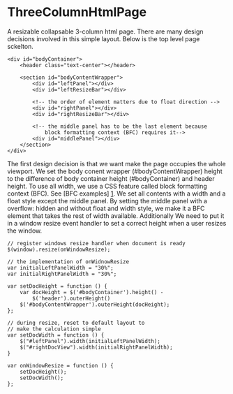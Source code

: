 ThreeColumnHtmlPage
===================

A resizable collapsable 3-column html page. There are many design decisions involved in this simple layout. Below is the top level page sckelton. 
    
    <div id="bodyContainer">
        <header class="text-center"></header>

        <section id="bodyContentWrapper">
            <div id="leftPanel"></div>
            <div id="leftResizeBar"></div>

            <!-- the order of element matters due to float direction -->
            <div id="rightPanel"></div>
            <div id="rightResizeBar"></div>

            <!-- the middle panel has to be the last element because 
                block formatting context (BFC) requires it-->
            <div id="middlePanel"></div>
        </section>
    </div>

The first design decision is that we want make the page occupies the whole viewport. We set the body conent wrapper (#bodyContentWrapper) height to the difference of body container height (#bodyContainer) and header height. To use all width, we use a CSS feature called block formatting context (BFC). See [BFC examples] [1]. We set all contents with a width and a float style except the middle panel. By setting the middle panel with a overflow: hidden and without float and width style, we make it a BFC element that takes the rest of width available. Additionally We need to put it in a window resize event handler to set a correct height when a user resizes the window. 

    // register windows resize handler when document is ready
    $(window).resize(onWindowResize);

    // the implementation of onWidnowResize
    var initialLeftPanelWidth = "30%";
    var initialRightPanelWidth = "30%";

    var setDocHeight = function () {
        var docHeight = $('#bodyContainer').height() -
            $('header').outerHeight()
        $('#bodyContentWrapper').outerHeight(docHeight);
    };

    // during resize, reset to default layout to
    // make the calculation simple
    var setDocWidth = function () {
        $("#leftPanel").width(initialLeftPanelWidth);
        $("#rightDocView").width(initialRightPanelWidth);
    }

    var onWindowResize = function () {
        setDocHeight();
        setDocWidth();
    };



[1]: http://www.stubbornella.org/content/2009/07/23/overflow-a-secret-benefit/